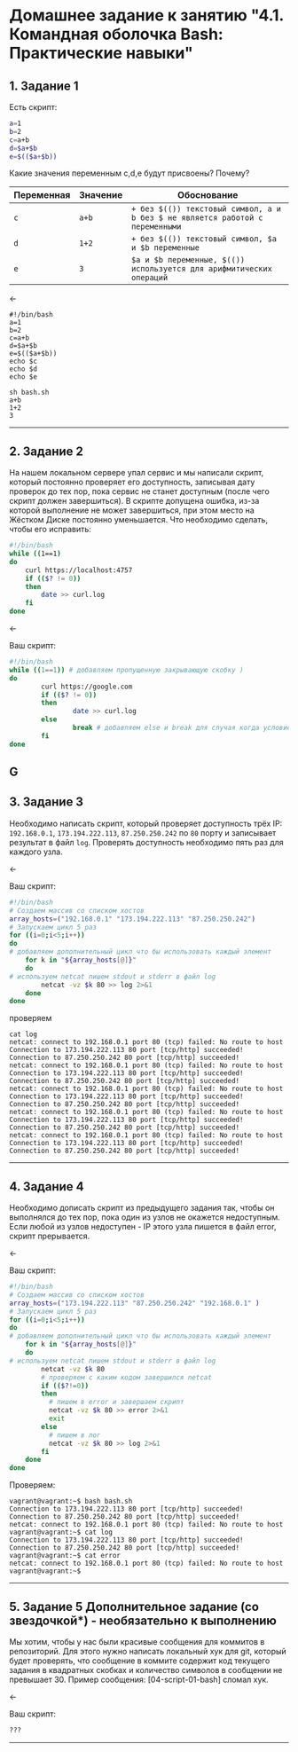 # Домашнее задание к занятию "4.1. Командная оболочка Bash: Практические навыки"


## 1. Задание 1

Есть скрипт:
```bash
a=1
b=2
c=a+b
d=$a+$b
e=$(($a+$b))
```

Какие значения переменным c,d,e будут присвоены? Почему?

| Переменная  | Значение | Обоснование                                                                   |
| ------------- |----------|-------------------------------------------------------------------------------|
| `c`  | `a+b`    | `+ без $(()) текстовый символ, a и b без $ не является работой с переменными` |
| `d`  | `1+2`    | `+ без $(()) текстовый символ, $a и $b переменные`                            |
| `e`  | `3`      | `$a и $b переменные, $(()) используется для арифмитических операций`          |

<-
````
#!/bin/bash
a=1
b=2
c=a+b
d=$a+$b
e=$(($a+$b))
echo $c
echo $d
echo $e
````
````
sh bash.sh
a+b
1+2
3
````
----

## 2. Задание 2

На нашем локальном сервере упал сервис и мы написали скрипт, который постоянно проверяет его доступность, записывая дату проверок до тех пор, пока сервис не станет доступным (после чего скрипт должен завершиться). В скрипте допущена ошибка, из-за которой выполнение не может завершиться, при этом место на Жёстком Диске постоянно уменьшается. Что необходимо сделать, чтобы его исправить:
```bash
#!/bin/bash
while ((1==1)
do
	curl https://localhost:4757
	if (($? != 0))
	then
		date >> curl.log
	fi
done
```
<-

Ваш скрипт:
```bash
#!/bin/bash
while ((1==1)) # добавляем пропущенную закрывающую скобку )
do
        curl https://google.com
        if (($? != 0))
        then
                date >> curl.log
        else
                break # добавляем else и break для случая когда условие не выполнено
        fi
done
```
G
----

## 3. Задание 3

Необходимо написать скрипт, который проверяет доступность трёх IP: `192.168.0.1`, `173.194.222.113`, `87.250.250.242` по `80` порту и записывает результат в файл `log`. Проверять доступность необходимо пять раз для каждого узла.

<-

Ваш скрипт:
```bash
#!/bin/bash
# Создаем массив со списком хостов
array_hosts=("192.168.0.1" "173.194.222.113" "87.250.250.242")
# Запускаем цикл 5 раз
for ((i=0;i<5;i++))
do
# добавляем дополнительный цикл что бы использовать каждый элемент
    for k in "${array_hosts[@]}"
    do
# используем netcat пишем stdout и stderr в файл log
        netcat -vz $k 80 >> log 2>&1
    done
done
```
проверяем
````
cat log
netcat: connect to 192.168.0.1 port 80 (tcp) failed: No route to host
Connection to 173.194.222.113 80 port [tcp/http] succeeded!
Connection to 87.250.250.242 80 port [tcp/http] succeeded!
netcat: connect to 192.168.0.1 port 80 (tcp) failed: No route to host
Connection to 173.194.222.113 80 port [tcp/http] succeeded!
Connection to 87.250.250.242 80 port [tcp/http] succeeded!
netcat: connect to 192.168.0.1 port 80 (tcp) failed: No route to host
Connection to 173.194.222.113 80 port [tcp/http] succeeded!
Connection to 87.250.250.242 80 port [tcp/http] succeeded!
netcat: connect to 192.168.0.1 port 80 (tcp) failed: No route to host
Connection to 173.194.222.113 80 port [tcp/http] succeeded!
Connection to 87.250.250.242 80 port [tcp/http] succeeded!
netcat: connect to 192.168.0.1 port 80 (tcp) failed: No route to host
Connection to 173.194.222.113 80 port [tcp/http] succeeded!
Connection to 87.250.250.242 80 port [tcp/http] succeeded!
````

----

## 4. Задание 4

Необходимо дописать скрипт из предыдущего задания так, чтобы он выполнялся до тех пор, пока один из узлов не окажется недоступным. Если любой из узлов недоступен - IP этого узла пишется в файл error, скрипт прерывается.

<-

Ваш скрипт:
```bash
#!/bin/bash
# Создаем массив со списком хостов
array_hosts=("173.194.222.113" "87.250.250.242" "192.168.0.1" )
# Запускаем цикл 5 раз
for ((i=0;i<5;i++))
do
# добавляем дополнительный цикл что бы использовать каждый элемент
    for k in "${array_hosts[@]}"
    do
# используем netcat пишем stdout и stderr в файл log
        netcat -vz $k 80
        # проверяем с каким кодом завершился netcat
        if (($?!=0))
        then
          # пишем в error и завершаем скрипт
          netcat -vz $k 80 >> error 2>&1
          exit
        else
          # пишем в лог
          netcat -vz $k 80 >> log 2>&1
        fi
    done
done
```

Проверяем:
````
vagrant@vagrant:~$ bash bash.sh
Connection to 173.194.222.113 80 port [tcp/http] succeeded!
Connection to 87.250.250.242 80 port [tcp/http] succeeded!
netcat: connect to 192.168.0.1 port 80 (tcp) failed: No route to host
vagrant@vagrant:~$ cat log
Connection to 173.194.222.113 80 port [tcp/http] succeeded!
Connection to 87.250.250.242 80 port [tcp/http] succeeded!
vagrant@vagrant:~$ cat error
netcat: connect to 192.168.0.1 port 80 (tcp) failed: No route to host
vagrant@vagrant:~$
````

----

## 5. Задание 5 Дополнительное задание (со звездочкой*) - необязательно к выполнению

Мы хотим, чтобы у нас были красивые сообщения для коммитов в репозиторий. Для этого нужно написать локальный хук для git, который будет проверять, что сообщение в коммите содержит код текущего задания в квадратных скобках и количество символов в сообщении не превышает 30. Пример сообщения: \[04-script-01-bash\] сломал хук.

<-

Ваш скрипт:
```bash
???
```




----